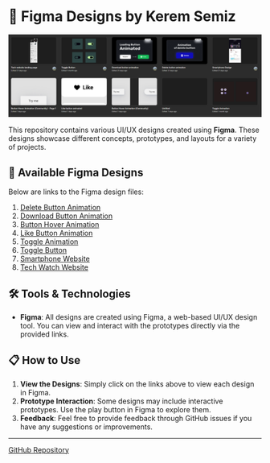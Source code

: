 # 🎨 Figma Designs by Kerem Semiz

![figma gallery show](image.png)

This repository contains various UI/UX designs created using **Figma**. These designs showcase different concepts, prototypes, and layouts for a variety of projects.

## 📂 Available Figma Designs

Below are links to the Figma design files:

1. [Delete Button Animation](https://www.figma.com/design/ordwWtGHj510jhoSgJU69N/Delete-button-animation?node-id=0-1&t=QfOuZVapOlTjHaJk-1)
2. [Download Button Animation](https://www.figma.com/design/hID0wGUqJS2bnn91N2i8bi/Download-button-animation?node-id=0-1&t=0JKl7r1RoccAlic2-1)
3. [Button Hover Animation](https://www.figma.com/design/9ZPxDcASdWYMQM3BeVVzde/Button-Hover-Animation?node-id=45-4&t=MLsYsDftypjY5Sn5-1)
4. [Like Button Animation](https://www.figma.com/design/vlmUb1jHjrl4gJamdYauQL/Like-button-animated?node-id=0-1&t=KBzqCxpOZJ67T3Ep-1)
5. [Toggle Animation](https://www.figma.com/design/8b7Tasn5CE9LUp0EiO63CO/Toggle-Animation?node-id=0-1&t=CsE6PhCsaLN69arC-1)
6. [Toggle Button](https://www.figma.com/design/BHnwHM6d2nMFqQ3Cfr9lFh/Toggle-Button?node-id=0-1&t=AKMnBt509BSUlKsi-1)
7. [Smartphone Website](https://www.figma.com/design/ItYIdMQKzGqzPQSrMnc6t9/Smartphone-Design?node-id=0-1&t=I1HZCDzVfiBrAY3T-1)
8. [Tech Watch Website](https://www.figma.com/design/4ON5IpNUUKPKjEwBmH2pYI/Tech-website-landing-page?node-id=0-1&t=4IweYwZifCaxL4LP-1)

## 🛠️ Tools & Technologies

- **Figma**: All designs are created using Figma, a web-based UI/UX design tool. You can view and interact with the prototypes directly via the provided links.

## 📋 How to Use

1. **View the Designs**: Simply click on the links above to view each design in Figma.
2. **Prototype Interaction**: Some designs may include interactive prototypes. Use the play button in Figma to explore them.
3. **Feedback**: Feel free to provide feedback through GitHub issues if you have any suggestions or improvements.

---

[GitHub Repository](https://github.com/keremsemiz/figma-designs)
